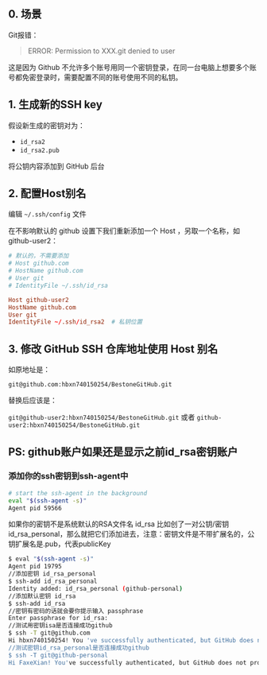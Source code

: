 ## 0. 场景

Git报错：

> ERROR: Permission to XXX.git denied to user

这是因为 Github 不允许多个账号用同一个密钥登录，在同一台电脑上想要多个账号都免密登录时，需要配置不同的账号使用不同的私钥。

## 1. 生成新的SSH key

假设新生成的密钥对为：

- `id_rsa2`
- `id_rsa2.pub`

将公钥内容添加到 GitHub 后台

## 2. 配置Host别名

编辑 `~/.ssh/config` 文件

在不影响默认的 github 设置下我们重新添加一个 Host ，另取一个名称，如 github-user2：

```conf
# 默认的，不需要添加
# Host github.com
# HostName github.com
# User git
# IdentityFile ~/.ssh/id_rsa

Host github-user2
HostName github.com
User git
IdentityFile ~/.ssh/id_rsa2  # 私钥位置
```

## 3. 修改 GitHub SSH 仓库地址使用 Host 别名

如原地址是：

`git@github.com:hbxn740150254/BestoneGitHub.git`

替换后应该是：

`git@github-user2:hbxn740150254/BestoneGitHub.git`
或者
`github-user2:hbxn740150254/BestoneGitHub.git`

## PS: github账户如果还是显示之前id_rsa密钥账户

### 添加你的ssh密钥到ssh-agent中

```bash
# start the ssh-agent in the background
eval "$(ssh-agent -s)"
Agent pid 59566
```

如果你的密钥不是系统默认的RSA文件名 id_rsa 比如创了一对公钥/密钥id_rsa_personal，那么就把它们添加进去，注意：密钥文件是不带扩展名的，公钥扩展名是.pub，代表publicKey

```bash
$ eval "$(ssh-agent -s)"
Agent pid 19795
//添加密钥 id_rsa_personal
$ ssh-add id_rsa_personal
Identity added: id_rsa_personal (github-personal)
//添加默认密钥 id_rsa
$ ssh-add id_rsa
//密钥有密码的话就会要你提示输入 passphrase
Enter passphrase for id_rsa:
//测试用密钥isa是否连接成功github
$ ssh -T git@github.com
Hi hbxn740150254! You 've successfully authenticated, but GitHub does not provide shell access.
//测试密钥id_rsa_personal是否连接成功github
$ ssh -T git@github-personal
Hi FaxeXian! You've successfully authenticated, but GitHub does not provide shell access.
```
